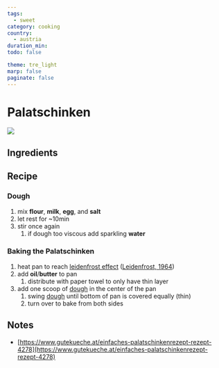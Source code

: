 ```yaml
---
tags:
  - sweet
category: cooking
country:
  - austria
duration_min:
todo: false

theme: tre_light
marp: false
paginate: false
---
```


# Palatschinken

![](../../gfx/PXL_20250329_031809635.jpg)

## Ingredients

## Recipe

### Dough
1. mix **flour**, **milk**, **egg**, and **salt**
1. let rest for ~10min
1. stir once again
    1. if dough too viscous add sparkling **water**

### Baking the Palatschinken
1. heat pan to reach [leidenfrost effect](https://en.wikipedia.org/wiki/Leidenfrost_effect) ([Leidenfrost, 1964](../../references/references.pdf))
1. add **oil**/**butter** to pan
    1. distribute with paper towel to only have thin layer
1. add one scoop of [dough](#dough) in the center of the pan
    1. swing [dough](#dough) until bottom of pan is covered equally (thin)
    1. turn over to bake from both sides


## Notes
* [https://www.gutekueche.at/einfaches-palatschinkenrezept-rezept-4278](https://www.gutekueche.at/einfaches-palatschinkenrezept-rezept-4278)
